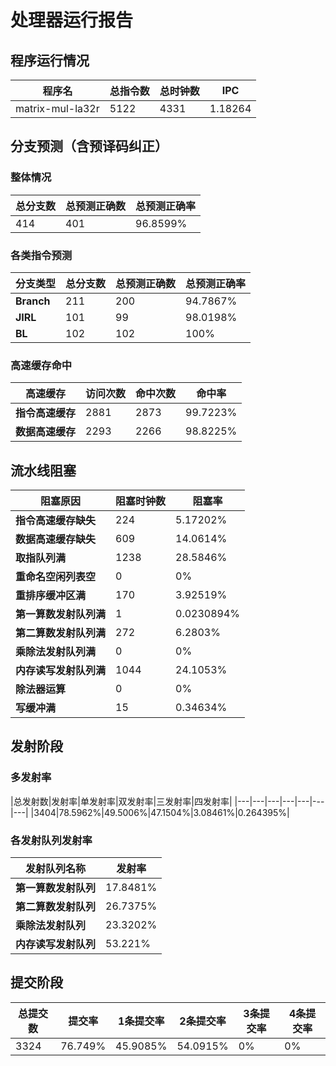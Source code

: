 # 处理器运行报告
## 程序运行情况
|程序名|总指令数|总时钟数|IPC|
|---|---|---|---|
|matrix-mul-la32r|5122|4331|1.18264|

## 分支预测（含预译码纠正）
### 整体情况
|总分支数|总预测正确数|总预测正确率|
|---|---|---|
|414|401|96.8599%|

### 各类指令预测
|分支类型|总分支数|总预测正确数|总预测正确率|
|---|---|---|---|
|**Branch**| 211 | 200 | 94.7867%|
|**JIRL**| 101 | 99 | 98.0198%|
|**BL**| 102 | 102 | 100%|

### 高速缓存命中
|高速缓存|访问次数|命中次数|命中率|
|---|---|---|---|
|**指令高速缓存**| 2881 | 2873 | 99.7223%|
|**数据高速缓存**| 2293 | 2266 | 98.8225%|
## 流水线阻塞
|阻塞原因|阻塞时钟数|阻塞率|
|---|---|---|
|**指令高速缓存缺失**| 224 | 5.17202%|
|**数据高速缓存缺失**| 609 | 14.0614%|
|**取指队列满**| 1238 | 28.5846%|
|**重命名空闲列表空**|0 | 0%|
|**重排序缓冲区满**|170 | 3.92519%|
|**第一算数发射队列满**|1 | 0.0230894%|
|**第二算数发射队列满**|272 | 6.2803%|
|**乘除法发射队列满**|0 | 0%|
|**内存读写发射队列满**|1044 | 24.1053%|
|**除法器运算**|0 | 0%|
|**写缓冲满**|15 | 0.34634%|

## 发射阶段
### 多发射率
|总发射数|发射率|单发射率|双发射率|三发射率|四发射率|
|---|---|---|---|---|---|---|
|3404|78.5962%|49.5006%|47.1504%|3.08461%|0.264395%|

### 各发射队列发射率
|发射队列名称|发射率|
|---|---|
|**第一算数发射队列**|17.8481%|
|**第二算数发射队列**|26.7375%|
|**乘除法发射队列**|23.3202%|
|**内存读写发射队列**|53.221%|

## 提交阶段
|总提交数|提交率|1条提交率|2条提交率|3条提交率|4条提交率|
|---|---|---|---|---|---|
|3324|76.749%|45.9085%|54.0915%|0%|0%|
